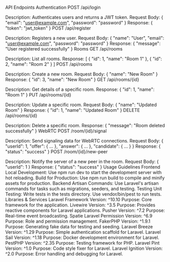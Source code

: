 API Endpoints
Authentication
POST /api/login

Description: Authenticates users and returns a JWT token.
Request Body: { "email": "user@example.com", "password": "password" }
Response: { "token": "jwt_token" }
POST /api/register

Description: Registers a new user.
Request Body: { "name": "User", "email": "user@example.com", "password": "password" }
Response: { "message": "User registered successfully" }
Rooms
GET /api/rooms

Description: List all rooms.
Response: [ { "id": 1, "name": "Room 1" }, { "id": 2, "name": "Room 2" } ]
POST /api/rooms

Description: Create a new room.
Request Body: { "name": "New Room" }
Response: { "id": 3, "name": "New Room" }
GET /api/rooms/{id}

Description: Get details of a specific room.
Response: { "id": 1, "name": "Room 1" }
PUT /api/rooms/{id}

Description: Update a specific room.
Request Body: { "name": "Updated Room" }
Response: { "id": 1, "name": "Updated Room" }
DELETE /api/rooms/{id}

Description: Delete a specific room.
Response: { "message": "Room deleted successfully" }
WebRTC
POST /room/{id}/signal

Description: Send signaling data for WebRTC connections.
Request Body: { "userId": 1, "offer": { ... }, "answer": { ... }, "candidate": { ... } }
Response: { "status": "success" }
POST /room/{id}/new-peer

Description: Notify the server of a new peer in the room.
Request Body: { "userId": 1 }
Response: { "status": "success" }
Usage Guidelines
Frontend
Local Development: Use npm run dev to start the development server with hot reloading.
Build for Production: Use npm run build to compile and minify assets for production.
Backend
Artisan Commands: Use Laravel's artisan commands for tasks such as migrations, seeders, and testing.
Testing
Unit Testing: Write tests in the tests directory. Use vendor/bin/pest to run tests.
Libraries & Services
Laravel Framework
Version: ^10.10
Purpose: Core framework for the application.
Livewire
Version: ^3.5
Purpose: Provides reactive components for Laravel applications.
Pusher
Version: ^7.2
Purpose: Real-time event broadcasting.
Spatie Laravel Permission
Version: ^6.9
Purpose: Role and permission management.
FakerPHP
Version: ^1.9.1
Purpose: Generating fake data for testing and seeding.
Laravel Breeze
Version: ^1.29
Purpose: Simple authentication scaffold for Laravel.
Laravel Sail
Version: ^1.18
Purpose: Docker development environment for Laravel.
PestPHP
Version: ^2.35
Purpose: Testing framework for PHP.
Laravel Pint
Version: ^1.0
Purpose: Code style fixer for Laravel.
Laravel Ignition
Version: ^2.0
Purpose: Error handling and debugging for Laravel.
